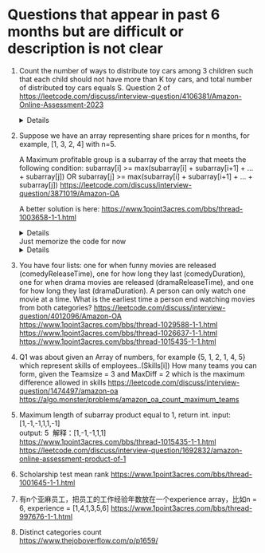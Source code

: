 # Questions that appear in past 6 months but are difficult or description is not clear
1. Count the number of ways to distribute toy cars among 3 children such that each child should not have more than K toy cars, and total number of distributed toy cars equals S.
  Question 2 of https://leetcode.com/discuss/interview-question/4106381/Amazon-Online-Assessment-2023

    <details>
    
    ```python
    def distribute_toys(toys, max_toys_for_each):
        result = 0
        for first in range(max_toys_for_each + 1):
            for second in range(max_toys_for_each + 1):
                third = toys - first - second
                if 0 <= third <= max_toys_for_each:
                    result += 1
        return result
    
    print(distribute_toys(2, 2)) # 6
        
    ```
    </details>

1. Suppose we have an array representing share prices for n months, for example, [1, 3, 2, 4] with n=5.

    A Maximum profitable group is a subarray of the array that meets the following condition:
    subarray[i] >= max(subarray[i] + subarray[i+1] + ... + subarray[j]) OR subarray[j] >= max(subarray[i] + subarray[i+1] + ... + subarray[j])
    https://leetcode.com/discuss/interview-question/3871019/Amazon-OA  

    A better solution is here: https://www.1point3acres.com/bbs/thread-1003658-1-1.html
    <details>
      
    ```python
    def count_groups(nums):
        MAX_VALUE = float("inf")
        result = 0
        stack = []
        for right in range(len(nums) + 1):
            curr = MAX_VALUE if right == len(nums) else nums[right]
            while stack and nums[stack[-1]] < curr:
                j = stack.pop()
                left = stack[-1] if stack else -1
                result += (right - j) + (j - left - 1)
            stack.append(right)
        
        return result
    
    print(count_groups([2, 3, 2])) # 5
    print(count_groups([5,3,1,3,5])) # 15      
    ```
    </details> 
    Just memorize the code for now  
    <details>
  
    ```python
    def solution(v) -> int:
        stack = []
        n, r = len(v), 0
        for i in range(0, n):
            print("i", i, " value: ", v[i])
            print("stack: ", stack)
            while len(stack) and v[stack[-1]] < v[i]:
                # [top..i - 1] is what we want. Note it may contain equal elements.
                r += i - stack.pop()
            r += i - (stack[-1] if len(stack) else -1)
            print("result so far: ", r)
            stack.append(i)
    
        while len(stack):
            # [top..n - 1] is what we want
            r += n - stack.pop()
        return r - n
    
    print(solution([4, 3, 2, 5]))
  
    ```
    </details>

1. You have four lists: one for when funny movies are released (comedyReleaseTime), one for how long they last (comedyDuration), one for when drama movies are released (dramaReleaseTime), and one for how long they last (dramaDuration). A person can only watch one movie at a time. What is the earliest time a person end watching movies from both categories?
 https://leetcode.com/discuss/interview-question/4012096/Amazon-OA  
https://www.1point3acres.com/bbs/thread-1029588-1-1.html  
https://www.1point3acres.com/bbs/thread-1026637-1-1.html
https://www.1point3acres.com/bbs/thread-1015435-1-1.html  

1. Q1 was about given an Array of numbers, for example {5, 1, 2, 1, 4, 5} which represent skills of employees..(Skills[i])
How many teams you can form, given the Teamsize = 3 and MaxDiff = 2 which is the maximum difference allowed in skills
https://leetcode.com/discuss/interview-question/1474497/amazon-oa
https://algo.monster/problems/amazon_oa_count_maximum_teams

1.  Maximum length of subarray product equal to 1, return int.
input: [1,-1,-1,1,1,-1]    
output: 5  解释：[1,-1,-1,1,1]    
    https://www.1point3acres.com/bbs/thread-1015435-1-1.html
   https://leetcode.com/discuss/interview-question/1692832/amazon-online-assessment-product-of-1

1. Scholarship test mean rank
   https://www.1point3acres.com/bbs/thread-1001645-1-1.html

1. 有n个亚麻员工，把员工的工作经验年数放在一个experience array，比如n = 6, experience = [1,4,1,3,5,6]
   https://www.1point3acres.com/bbs/thread-997676-1-1.html

1. Distinct categories count   
   https://www.thejoboverflow.com/p/p1659/
